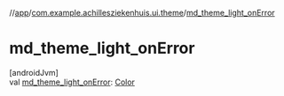 //[app](../../index.md)/[com.example.achillesziekenhuis.ui.theme](index.md)/[md_theme_light_onError](md_theme_light_on-error.md)

# md_theme_light_onError

[androidJvm]\
val [md_theme_light_onError](md_theme_light_on-error.md): [Color](https://developer.android.com/reference/kotlin/androidx/compose/ui/graphics/Color.html)
